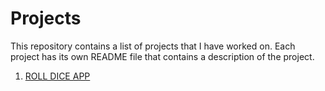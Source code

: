 # Projects

This repository contains a list of projects that I have worked on. Each project has its own README file that contains a description of the project.

1. [ROLL DICE APP]()